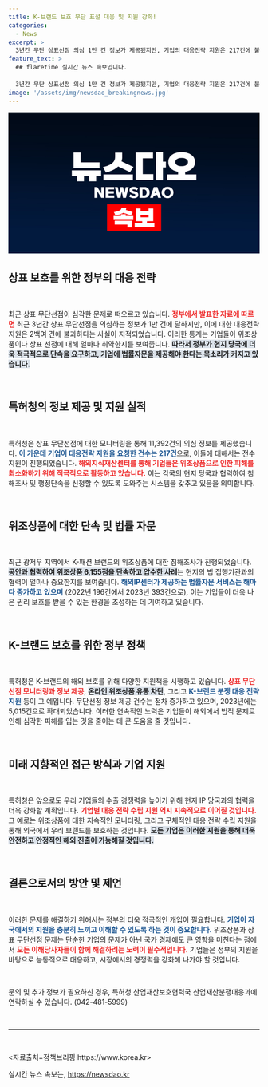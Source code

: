 ```yaml
---
title: K-브랜드 보호 무단 표절 대응 및 지원 강화!
categories:
  - News
excerpt: >
  3년간 무단 상표선점 의심 1만 건 정보가 제공됐지만, 기업의 대응전략 지원은 217건에 불과. 정부와 특허청의 적극적인 단속과 법률지원이 절실하다! K-브랜드 보호를 위한 새로운 대응책이 궁금하다면 클릭해보세요!
feature_text: >
  ## flaretime 실시간 뉴스 속보입니다.

  3년간 무단 상표선점 의심 1만 건 정보가 제공됐지만, 기업의 대응전략 지원은 217건에 불과. 정부와 특허청의 적극적인 단속과 법률지원이 절실하다! K-브랜드 보호를 위한 새로운 대응책이 궁금하다면 클릭해보세요!
image: '/assets/img/newsdao_breakingnews.jpg'
---
```


<p><img src="/assets/img/newsdao_breakingnews.jpg" alt="flaretime 속보" /></p>

<h2 data-ke-size="size26">상표 보호를 위한 정부의 대응 전략</h2>

<p data-ke-size="size16">&nbsp;</p>

<p>최근 상표 무단선점이 심각한 문제로 떠오르고 있습니다. <b><span style="color: #ee2323;">정부에서 발표한 자료에 따르면</span></b> 최근 3년간 상표 무단선점을 의심하는 정보가 1만 건에 달하지만, 이에 대한 대응전략 지원은 2백여 건에 불과하다는 사실이 지적되었습니다. 이러한 통계는 기업들이 위조상품이나 상표 선점에 대해 얼마나 취약한지를 보여줍니다. <b><span style="background-color: #21538527;">따라서 정부가 현지 당국에 더욱 적극적으로 단속을 요구하고, 기업에 법률자문을 제공해야 한다는 목소리가 커지고 있습니다.</span></b> </p>

<p data-ke-size="size16">&nbsp;</p>

<h2 data-ke-size="size26">특허청의 정보 제공 및 지원 실적</h2>

<p data-ke-size="size16">&nbsp;</p>

<p>특허청은 상표 무단선점에 대한 모니터링을 통해 11,392건의 의심 정보를 제공했습니다. <b><span style="color: #1a5490;">이 가운데 기업이 대응전략 지원을 요청한 건수는 217건</span></b>으로, 이들에 대해서는 전수 지원이 진행되었습니다. <b><span style="color: #ee2323;">해외지식재산센터를 통해 기업들은 위조상품으로 인한 피해를 최소화하기 위해 적극적으로 활동하고 있습니다.</span></b> 이는 각국의 현지 당국과 협력하여 침해조사 및 행정단속을 신청할 수 있도록 도와주는 시스템을 갖추고 있음을 의미합니다. </p>

<p data-ke-size="size16">&nbsp;</p>

<h2 data-ke-size="size26">위조상품에 대한 단속 및 법률 자문</h2>

<p data-ke-size="size16">&nbsp;</p>

<p>최근 광저우 지역에서 K-패션 브랜드의 위조상품에 대한 침해조사가 진행되었습니다. <b><span style="background-color: #21538527;">공안과 협력하여 위조상품 6,155점을 단속하고 압수한 사례</span></b>는 현지의 법 집행기관과의 협력이 얼마나 중요한지를 보여줍니다. <b><span style="color: #1a5490;">해외IP센터가 제공하는 법률자문 서비스는 해마다 증가하고 있으며</span></b> (2022년 196건에서 2023년 393건으로), 이는 기업들이 더욱 나은 권리 보호를 받을 수 있는 환경을 조성하는 데 기여하고 있습니다.</p>

<p data-ke-size="size16">&nbsp;</p>

<h2 data-ke-size="size26">K-브랜드 보호를 위한 정부 정책</h2>

<p data-ke-size="size16">&nbsp;</p>

<p>특허청은 K-브랜드의 해외 보호를 위해 다양한 지원책을 시행하고 있습니다. <b><span style="color: #ee2323;">상표 무단선점 모니터링과 정보 제공</span></b>, <b><span style="background-color: #21538527;">온라인 위조상품 유통 차단</span></b>, 그리고 <b><span style="color: #1a5490;">K-브랜드 분쟁 대응 전략 지원</span></b> 등이 그 예입니다. 무단선점 정보 제공 건수는 점차 증가하고 있으며, 2023년에는 5,015건으로 확대되었습니다. 이러한 연속적인 노력은 기업들이 해외에서 법적 문제로 인해 심각한 피해를 입는 것을 줄이는 데 큰 도움을 줄 것입니다. </p>

<p data-ke-size="size16">&nbsp;</p>

<h2 data-ke-size="size26">미래 지향적인 접근 방식과 기업 지원</h2>

<p data-ke-size="size16">&nbsp;</p>

<p>특허청은 앞으로도 우리 기업들의 수출 경쟁력을 높이기 위해 현지 IP 당국과의 협력을 더욱 강화할 계획입니다. <b><span style="color: #ee2323;">기업별 대응 전략 수립 지원 역시 지속적으로 이어질 것입니다.</span></b> 그 예로는 위조상품에 대한 지속적인 모니터링, 그리고 구체적인 대응 전략 수립 지원을 통해 외국에서 우리 브랜드를 보호하는 것입니다. <b><span style="background-color: #21538527;">모든 기업은 이러한 지원을 통해 더욱 안전하고 안정적인 해외 진출이 가능해질 것입니다.</span></b> </p>

<p data-ke-size="size16">&nbsp;</p>

<h2 data-ke-size="size26">결론으로서의 방안 및 제언</h2>

<p data-ke-size="size16">&nbsp;</p>

<p>이러한 문제를 해결하기 위해서는 정부의 더욱 적극적인 개입이 필요합니다. <b><span style="color: #1a5490;">기업이 자국에서의 지원을 충분히 느끼고 이해할 수 있도록 하는 것이 중요합니다.</span></b> 위조상품과 상표 무단선점 문제는 단순한 기업의 문제가 아닌 국가 경제에도 큰 영향을 미친다는 점에서 <b><span style="color: #ee2323;">모든 이해당사자들이 함께 해결하려는 노력이 필수적입니다.</span></b> 기업들은 정부의 지원을 바탕으로 능동적으로 대응하고, 시장에서의 경쟁력을 강화해 나가야 할 것입니다. </p>

<p data-ke-size="size16">&nbsp;</p>

<p>문의 및 추가 정보가 필요하신 경우, 특허청 산업재산보호협력국 산업재산분쟁대응과에 연락하실 수 있습니다. (042-481-5999) </p>

<p data-ke-size="size16">&nbsp;</p>

<hr>

<p data-ke-size="size16">&nbsp;</p>

<p>&lt;자료출처=정책브리핑 https://www.korea.kr></p>
실시간 뉴스 속보는, <a href="https://newsdao.kr" rel="dofollow">https://newsdao.kr</a>


